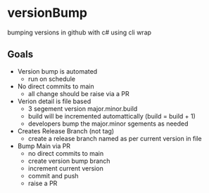 # versionBump
bumping versions in github with c# using cli wrap

## Goals
- Version bump is automated
  - run on schedule
- No direct commits to main
  - all change should be raise via a PR
- Verion detail is file based
  - 3 segement version major.minor.build
  - build will be incremented automattically (build = build + 1)
  - developers bump the major.minor sgements as needed
- Creates Release Branch (not tag)
  - create a release branch named as per current version in file
- Bump Main via PR
  - no direct commits to main
  - create version bump branch
  - increment current version
  - commit and push
  - raise a PR
